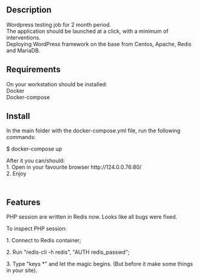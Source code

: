 <h2>Description</h2>
<p>Wordpress testing job for 2 month period.<br />The application should be launched at a click, with a minimum of interventions.<br />Deploying WordPress framework on the base from Centos, Apache, Redis and MariaDB.</p>
<h2>Requirements</h2>
<p>On your workstation should be installed:<br />Docker<br />Docker-compose</p>
<h2>Install</h2>
<p>In the main folder with the docker-compose.yml file, run the following commands:</p>
<p>$ docker-compose up</p>
<p>After it you can/should:<br />1. Open in your favourite browser http://124.0.0.76:80/<br />2. Enjoy</p>
<h2><br />Features</h2>
<p>PHP session are written in Redis now. Looks like all bugs were fixed.</p>
<p>To inspect PHP session:</p>
<p>1. Connect to Redis container;<br />
<p>2. Run "redis-cli -h redis", "AUTH redis_passwd";</p>
<p>3. Type "keys *" and let the magic begins. (But before it make some things in your site).</p>
